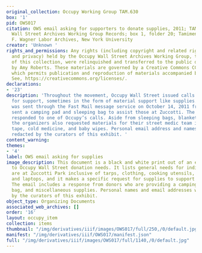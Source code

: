 ```yaml
---
original_collection: Occupy Working Group TAM.630
box: '1'
pid: OWS017
citation: OWS email asking for supporters to donate supplies, 2011; TAM.630 Occupy
  Wall Street Archives Working Group Records; box 1, folder 20; Tamiment Library/Robert
  F. Wagner Labor Archives, New York University
creator: 'Unknown '
rights_and_permissions: Any rights (including copyright and related rights to publicity
  and privacy) held by the Occupy Wall Street Archives Working Group, the creator
  of this collection, were relinquished and transferred to the public domain in 2013
  by Amy Roberts. These materials are governed by a Creative Commons CC0 license,
  which permits publication and reproduction of materials accompanied by full attribution.
  See, https://creativecommons.org/licenses/.
declarations:
- '23'
description: 'Throughout the movement, Occupy Wall Street issued calls and appeals
  for support, sometimes in the form of material support like supplies. This email
  was sent through the Fast Mail message service on October 14, 2011 from donors who
  sent a camping pad and sleeping bag to assist those at Zuccotti. The donors had
  responded to one of Occupy’s calls. Aside from sleeping bags, blankets, and tarps,
  the organizers also requested materials for their street medic team including duct
  tape, cold medicine, and baby wipes. Personal email address and names have been
  redacted by the curators of this exhibit. '
content_warning:
themes:
- '4'
label: OWS email asking for supplies
image_description: This document is a black and white print out of an email responding
  to Occupy Wall Street donation needs. It lists general needs for individuals who
  are at Zuccotti Park inclusive of tarps, clothing, cooking utensils, toiletries,
  and laptops, and it makes a specific request for supplies to support street medics.
  The email includes a response from donors who are providing a camping pad, sleeping
  bag, and miscellaneous supplies. Personal names and email addresses were redacted
  by the curators of this exhibit.
object_type: Organizing Documents
associated_web_archives: []
order: '16'
layout: occupy_item
collection: items
thumbnail: "/img/derivatives/iiif/images/OWS017/full/250,/0/default.jpg"
manifest: "/img/derivatives/iiif/OWS017/manifest.json"
full: "/img/derivatives/iiif/images/OWS017/full/1140,/0/default.jpg"
---
```

